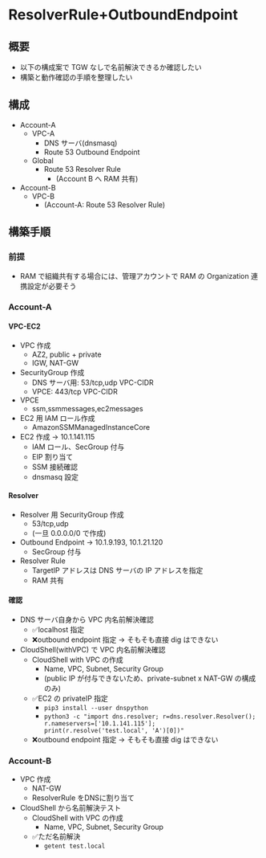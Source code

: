 # ResolverRule+OutboundEndpoint

## 概要

- 以下の構成案で TGW なしで名前解決できるか確認したい
- 構築と動作確認の手順を整理したい

## 構成

- Account-A
  - VPC-A
    - DNS サーバ(dnsmasq)
    - Route 53 Outbound Endpoint
  - Global
    - Route 53 Resolver Rule
      - (Account B へ RAM 共有)
- Account-B
  - VPC-B
    - (Account-A: Route 53 Resolver Rule)

## 構築手順

### 前提

- RAM で組織共有する場合には、管理アカウントで RAM の Organization 連携設定が必要そう

### Account-A

#### VPC-EC2

- VPC 作成
  - AZ2, public + private
  - IGW, NAT-GW
- SecurityGroup 作成
  - DNS サーバ用: 53/tcp,udp VPC-CIDR
  - VPCE: 443/tcp VPC-CIDR
- VPCE
  - ssm,ssmmessages,ec2messages
- EC2 用 IAM ロール作成
  - AmazonSSMManagedInstanceCore
- EC2 作成 -> 10.1.141.115
  - IAM ロール、SecGroup 付与
  - EIP 割り当て
  - SSM 接続確認
  - dnsmasq 設定

#### Resolver

- Resolver 用 SecurityGroup 作成
  - 53/tcp,udp
  - (一旦 0.0.0.0/0 で作成)
- Outbound Endpoint -> 10.1.9.193, 10.1.21.120
  - SecGroup 付与
- Resolver Rule
  - TargetIP アドレスは DNS サーバの IP アドレスを指定
  - RAM 共有

#### 確認

- DNS サーバ自身から VPC 内名前解決確認
  - ✅localhost 指定
  - ❌outbound endpoint 指定 -> そもそも直接 dig はできない
- CloudShell(withVPC) で VPC 内名前解決確認
  - CloudShell with VPC の作成
    - Name, VPC, Subnet, Security Group
    - (public IP が付与できないため、private-subnet x NAT-GW の構成のみ)
  - ✅EC2 の privateIP 指定
    - `pip3 install --user dnspython`
    - `python3 -c "import dns.resolver; r=dns.resolver.Resolver(); r.nameservers=['10.1.141.115']; print(r.resolve('test.local', 'A')[0])"`
  - ❌outbound endpoint 指定 -> そもそも直接 dig はできない

### Account-B

- VPC 作成
  - NAT-GW
  - ResolverRule をDNSに割り当て
- CloudShell から名前解決テスト
  - CloudShell with VPC の作成
    - Name, VPC, Subnet, Security Group
  - ✅ただ名前解決
    - `getent test.local`
